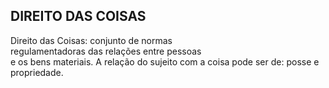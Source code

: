 ## DIREITO DAS COISAS

Direito das Coisas: conjunto de normas  
regulamentadoras das relações entre pessoas  
e os bens materiais.   A relação do sujeito com a coisa pode ser de:  posse e propriedade.
<!--stackedit_data:
eyJoaXN0b3J5IjpbLTE3NzIxMjk4MTVdfQ==
-->